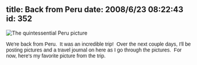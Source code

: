 title: Back from Peru
date: 2008/6/23 08:22:43
id: 352
---
![The quintessential Peru picture](/journal_images/mini-IMG_2077.JPG)

<font face="Arial">We're back from Peru.  It was an incredible trip!  Over the next couple days, I'll be posting pictures and a travel journal on here as I go through the pictures.  For now, here's my favorite picture from the trip.</font>